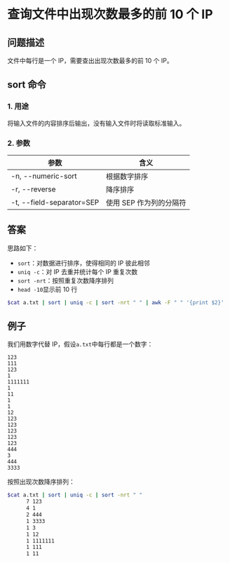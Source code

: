 # 查询文件中出现次数最多的前 10 个 IP

## 问题描述

文件中每行是一个 IP，需要查出出现次数最多的前 10 个 IP。

## sort 命令

### 1. 用途

将输入文件的内容排序后输出，没有输入文件时将读取标准输入。

### 2. 参数

| 参数                      | 含义                  |
| ------------------------- | --------------------- |
| -n, --numeric-sort        | 根据数字排序          |
| -r, --reverse             | 降序排序              |
| -t, --field-separator=SEP | 使用 SEP 作为列的分隔符 |

## 答案

思路如下：

* `sort`：对数据进行排序，使得相同的 IP 彼此相邻
* `uniq -c`：对 IP 去重并统计每个 IP 重复次数
* `sort -nrt`：按照重复次数降序排列
* `head -10`显示前 10 行

```bash
$cat a.txt | sort | uniq -c | sort -nrt " " | awk -F " " '{print $2}' | head -10
```

## 例子

我们用数字代替 IP，假设`a.txt`中每行都是一个数字：

```
123
111
123
1
1111111
1
11
1
1
12
123
123
123
123
123
444
3
444
3333
```

按照出现次数降序排列：

```bash
$cat a.txt | sort | uniq -c | sort -nrt " "
      7 123
      4 1
      2 444
      1 3333
      1 3
      1 12
      1 1111111
      1 111
      1 11
```

